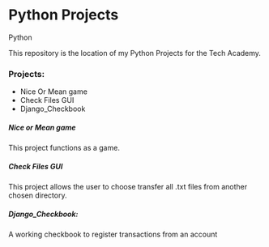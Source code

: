 # Python Projects
 Python

This repository is the location of my Python Projects for the Tech Academy. 

<h3>Projects:</h3>
<ul>
 <li>Nice Or Mean game</li>
 <li>Check Files GUI</li>
 <li>Django_Checkbook</li>
 </ul>

<h5>Nice or Mean game</h5>

This project functions as a game. 

<h5>Check Files GUI </h5>

This project allows the user to choose transfer all .txt files from another chosen directory. 


<h5>Django_Checkbook:</h5>
A working checkbook to register transactions from an account


